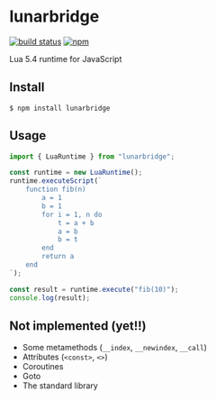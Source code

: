 # lunarbridge

[![build status](https://github.com/forestbelton/lunarbridge/actions/workflows/build.yaml/badge.svg)](https://github.com/forestbelton/lunarbridge/actions/workflows/build.yaml) [![npm](https://img.shields.io/npm/v/lunarbridge?logo=npm)](https://www.npmjs.com/package/lunarbridge)

Lua 5.4 runtime for JavaScript

## Install

```
$ npm install lunarbridge
```

## Usage

```javascript
import { LuaRuntime } from "lunarbridge";

const runtime = new LuaRuntime();
runtime.executeScript(`
    function fib(n)
        a = 1
        b = 1
        for i = 1, n do
            t = a + b
            a = b
            b = t
        end
        return a
    end
`);

const result = runtime.execute("fib(10)");
console.log(result);
```

## Not implemented (yet!!)

- Some metamethods (`__index`, `__newindex`, `__call`)
- Attributes (`<const>`, `<>`)
- Coroutines
- Goto
- The standard library
